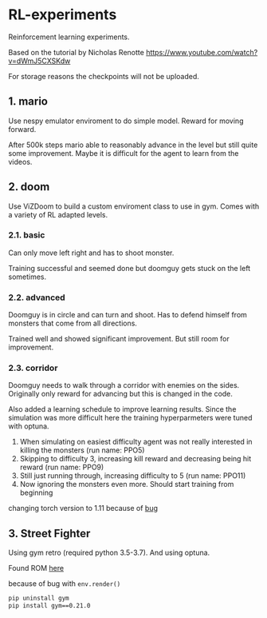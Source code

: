 # RL-experiments

Reinforcement learning experiments.

Based on the tutorial by Nicholas Renotte https://www.youtube.com/watch?v=dWmJ5CXSKdw

For storage reasons the checkpoints will not be uploaded.

## 1. mario

Use nespy emulator enviroment to do simple model. Reward for moving forward.

After 500k steps mario able to reasonably advance in the level but still quite some improvement.
Maybe it is difficult for the agent to learn from the videos.

## 2. doom

Use ViZDoom to build a custom enviroment class to use in gym. Comes with a variety of RL adapted levels.

### 2.1. basic

Can only move left right and has to shoot monster.

Training successful and seemed done but doomguy gets stuck on the left sometimes.

### 2.2. advanced

Doomguy is in circle and can turn and shoot. Has to defend himself from monsters that come from all directions.

Trained well and showed significant improvement. But still room for improvement.

### 2.3. corridor

Doomguy needs to walk through a corridor with enemies on the sides. Originally only reward for advancing but this is changed in the code.

Also added a learning schedule to improve learning results.
Since the simulation was more difficult here the training hyperparmeters were tuned with optuna.

1. When simulating on easiest difficulty agent was not really interested in killing the monsters (run name: PPO5)
2. Skipping to difficulty 3, increasing kill reward and decreasing being hit reward (run name: PPO9)
3. Still just running through, increasing difficulty to 5 (run name: PPO11)
4. Now ignoring the monsters even more. Should start training from beginning

changing torch version to 1.11 because of [bug](https://github.com/Lightning-AI/lightning/issues/13695)

## 3. Street Fighter

Using gym retro (required python 3.5-3.7). And using optuna.

Found ROM [here](https://ia800201.us.archive.org/view_archive.php?archive=/7/items/No-Intro-Collection_2016-01-03_Fixed/Sega%20-%20Mega%20Drive%20-%20Genesis.zip)

because of bug with `env.render()`

```bash
pip uninstall gym
pip install gym==0.21.0
```
